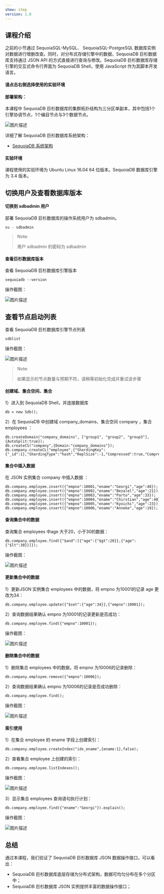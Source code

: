 ```yaml
---
show: step
version: 1.0 
---
```


## 课程介绍

之前的小节通过 SequoiaSQL-MySQL、 SequoiaSQL-PostgreSQL 数据库实例对数据进行增删改查。同时，对分布式存储引擎中的数据，SequoiaDB 巨杉数据库支持通过 JSON API 的方式直接进行查询与修改。SequoiaDB 巨杉数据库存储引擎的交互式命令行界面为 SequoiaDB Shell，使用 JavaScript 作为其脚本开发语言。

#### 请点击右侧选择使用的实验环境

#### 部署架构：
本课程中 SequoiaDB 巨杉数据库的集群拓扑结构为三分区单副本，其中包括1个引擎协调节点，1个编目节点与3个数据节点。

![图片描述](https://doc.shiyanlou.com/courses/1469/1207281/8d88e6faed223a26fcdc66fa2ef8d3c5)

详细了解 SequoiaDB 巨杉数据库系统架构：
* [SequoiaDB 系统架构](http://doc.sequoiadb.com/cn/sequoiadb-cat_id-1519649201-edition_id-0)

#### 实验环境
课程使用的实验环境为 Ubuntu Linux 16.04 64 位版本。SequoiaDB 数据库引擎为 3.4 版本。

## 切换用户及查看数据库版本

#### 切换到 sdbadmin 用户

部署 SequoiaDB 巨杉数据库的操作系统用户为 sdbadmin。
```
su - sdbadmin
```
>Note:
>
>用户 sdbadmin 的密码为 sdbadmin

#### 查看巨杉数据库版本

查看 SequoiaDB 巨杉数据库引擎版本

```
sequoiadb --version
```

操作截图：

![图片描述](images/710-sdbversion.png)

## 查看节点启动列表

查看 SequoiaDB 巨杉数据库引擎节点列表

```
sdblist 
```

操作截图：

![图片描述](images/710-sdblist.png)

>Note:
>
>如果显示的节点数量与预期不符，请稍等初始化完成并重试该步骤


#### 创建域、集合空间、集合
1）进入到 SequoiaDB Shell，并连接数据库
```
db = new Sdb();
```

2）在 SequoiaDB 中创建域 company_domains、集合空间 company ，集合 employees ：
```
db.createDomain("company_domains", ["group1", "group2", "group3"], {AutoSplit:true});
db.createCS("company",{Domain:"company_domains"});
db.company.createCL("employee",{"ShardingKey":{"_id":1},"ShardingType":"hash","ReplSize":-1,"Compressed":true,"CompressionType":"lzw","AutoSplit":true,"EnsureShardingIndex":false});
```

#### 集合中插入数据
在 JSON 实例集合 company 中插入数据 ：
```
db.company.employee.insert({"empno":10001,"ename":"Georgi","age":48});
db.company.employee.insert({"empno":10002,"ename":"Bezalel","age":21});
db.company.employee.insert({"empno":10003,"ename":"Parto","age":33});
db.company.employee.insert({"empno":10004,"ename":"Chirstian","age":40});
db.company.employee.insert({"empno":10005,"ename":"Kyoichi","age":23});
db.company.employee.insert({"empno":10006,"ename":"Anneke","age":19});
```

#### 查询集合中的数据
查询集合 employees 中age 大于20，小于30的数据：
```
db.company.employee.find({"$and":[{"age":{"$gt":20}},{"age":{"$lt":30}}]});
```

操作截图：

![图片描述](images/740-select.png)

#### 更新集合中的数据
1）更新JSON 实例集合 employees 中的数据，将 empno 为10001的记录 age 更改为34：
```
db.company.employee.update({"$set":{"age":34}},{"empno":10001});
```

2）查询数据结果确认 empno 为10001的记录更新是否成功：
```
db.company.employee.find({"empno":10001});
```

操作截图：

![图片描述](images/740-update.png)

#### 删除集合中的数据
1）删除集合 employees 中的数据，将 empno 为10006的记录删除：
```
db.company.employee.remove({"empno":10006});
```

2）查询数据结果确认 empno 为10006的记录是否成功删除：
```
db.company.employee.find();
```

操作截图：

![图片描述](images/740-delete.png)


#### 索引使用
1）在集合 employee 的 ename 字段上创建索引：
```
db.company.employee.createIndex("idx_ename",{ename:1},false);
```

2）查看集合 employee 上创建的索引：
```
db.company.employee.listIndexes();
```

操作截图：

![图片描述](images/740-listindexes.png)

3）显示集合 employees 查询语句执行计划：
```
db.company.employee.find({"ename":"Georgi"}).explain();
```

操作截图：

![图片描述](images/740-explain.png)

## 总结

通过本课程，我们验证了 SequoiaDB 巨杉数据库 JSON 数据操作接口，可以看出：
- SequoiaDB 巨杉数据库底层存储为分布式架构，数据可均匀分布在多个分区中；
- SequoiaDB 巨杉数据库 JSON 实例提供丰富的数据操作接口；
